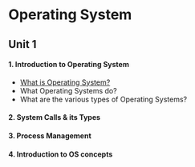 # Operating System <br />
## Unit 1 <br />
#### 1. Introduction to Operating System 
- <a href="https://www.youtube.com/watch?v=vBURTt97EkA">What is Operating System?</a>
- What Operating Systems do?
- What are the various types of Operating Systems?
#### 2. System Calls & its Types
#### 3. Process Management
#### 4. Introduction to OS concepts
